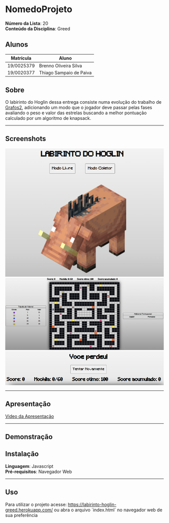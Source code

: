 # NomedoProjeto

**Número da Lista**: 20<br>
**Conteúdo da Disciplina**: Greed<br>

## Alunos
|Matrícula | Aluno |
| -- | -- |
| 19/0025379  |  Brenno Oliveira Silva |
| 19/0020377  |  Thiago Sampaio de Paiva |

## Sobre 
O labirinto do Hoglin dessa entrega consiste numa evolução do trabalho de [Grafos2](https://github.com/projeto-de-algoritmos/Grafos2_LabirintoDoHoglin), adicionando um modo que o jogador deve passar pelas fases avaliando o peso e valor das estrelas buscando a melhor pontuação calculado por um algoritmo de knapsack.
<hr>

## Screenshots
<img src="assets/images/telaInicial.png" width="600"/>

<img src="assets/images/telaJogo.png" width="600"/>

<img src="assets/images/telaGameOver.png" width="600"/>
<hr>

## Apresentação
[Video da Apresentação](assets/videos/apresentacao.mp4)

<hr>

## Demonstração


## Instalação 
**Linguagem**: Javascript<br>
**Pré-requisitos**: Navegador Web
<hr>

## Uso 
Para utilizar o projeto acesse: https://labirinto-hoglin-greed.herokuapp.com/ ou abra o arquivo ´index.html´ no navegador web de sua preferência





